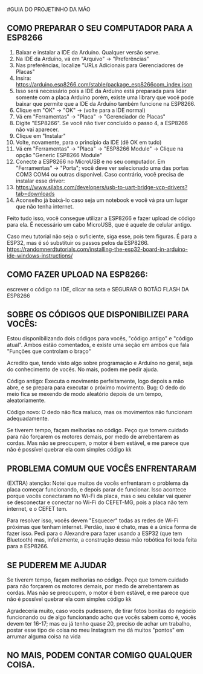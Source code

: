 #GUIA DO PROJETINHO DA MÃO

## COMO PREPARAR O SEU COMPUTADOR PARA A ESP8266

1) Baixar e instalar a IDE da Arduíno. Qualquer versão serve.
2) Na IDE da Arduíno, vá em "Arquivo" -> "Preferências"
3) Nas preferências, localize "URLs Adicionais para Gerenciadores de Placas"
4) Insira: https://arduino.esp8266.com/stable/package_esp8266com_index.json
5) Isso será necessário pois a IDE da Arduíno está preparada para lidar somente com a placa Arduíno 
porém, existe uma library que você pode baixar que permite que a IDE da Arduíno também funcione na 
ESP8266.
6) Clique em "OK" -> "OK" -> (volte para a IDE normal)
7) Vá em "Ferramentas" -> "Placa" -> "Gerenciador de Placas"
8) Digite "ESP8266". Se você não tiver concluído o passo 4, a ESP8266 não vai aparecer.
9) Clique em "Instalar"
10) Volte, novamente, para o princípio da IDE (dê OK em tudo)
11) Vá em "Ferramentas" -> "Placa" -> "ESP8266 Module" -> Clique na opção "Generic ESP8266 Module"
12) Conecte a ESP8266 no MicroUSB e no seu computador. Em "Ferramentas" -> "Porta"; você deve ver
selecionado uma das portas COM3 COM4 ou outras disponível. Caso contrário, você precisa de instalar
esse driver:
13) https://www.silabs.com/developers/usb-to-uart-bridge-vcp-drivers?tab=downloads
14) Aconselho já baixá-lo caso seja um notebook e você vá pra um lugar que não tenha internet.

Feito tudo isso, você consegue utilizar a ESP8266 e fazer upload de código para ela. É necessário
um cabo MicroUSB, que é aquele de celular antigo.

Caso meu tutorial não seja o suficiente, siga esse, pois tem figuras. É para a ESP32, mas é só
substituir os passos pelos da ESP8266. 
https://randomnerdtutorials.com/installing-the-esp32-board-in-arduino-ide-windows-instructions/

## COMO FAZER UPLOAD NA ESP8266: 
escrever o código na IDE, clicar na seta e SEGURAR O BOTÃO FLASH DA ESP8266

## SOBRE OS CÓDIGOS QUE DISPONIBILIZEI PARA VOCÊS:

Estou disponibilizando dois códigos para vocês, "código antigo" e "código atual".
Ambos estão comentados, e existe uma seção em ambos que fala "Funções que controlam o braço"

Acredito que, tendo visto algo sobre programação e Arduíno no geral, seja do conhecimento de vocês.
No mais, podem me pedir ajuda. 

Código antigo: Executa o movimento perfeitamente, logo depois a mão abre, e se prepara para executar
o próximo movimento. Bug: O dedo do meio fica se mexendo de modo aleatório depois de um tempo, aleatoriamente.

Código novo: O dedo não fica maluco, mas os movimentos não funcionam adequadamente.

Se tiverem tempo, façam melhorias no código. Peço que tomem cuidado para não forçarem os motores demais, por 
medo de arrebentarem as cordas. Mas não se preocupem, o motor é bem estável, e me parece que não é possível
quebrar ela com simples código kk

## PROBLEMA COMUM QUE VOCÊS ENFRENTARAM

(EXTRA) atenção: Notei que muitos de vocês enfrentaram o problema da placa começar funcionando, e depois parar
de funcionar. Isso acontece porque vocês conectaram no Wi-Fi da placa, mas o seu celular vai querer se desconectar
e conectar no Wi-Fi do CEFET-MG, pois a placa não tem internet, e o CEFET tem.
 
Para resolver isso, vocês devem "Esquecer" todas as redes de Wi-Fi próximas que tenham internet. Perdão, isso é chato,
mas é a única forma de fazer isso. Pedi para o Alexandre para fazer usando a ESP32 (que tem Bluetooth) mas,
infelizmente, a construção dessa mão robótica foi toda feita para a ESP8266.

## SE PUDEREM ME AJUDAR

Se tiverem tempo, façam melhorias no código. Peço que tomem cuidado para não forçarem os motores demais, por 
medo de arrebentarem as cordas. Mas não se preocupem, o motor é bem estável, e me parece que não é possível
quebrar ela com simples código kk

Agradeceria muito, caso vocês pudessem, de tirar fotos bonitas do negócio funcionando ou de algo funcionando
acho que vocês sabem como é, vocês devem ter 16-17; mas eu já tenho quase 20, preciso de achar um trabalho, postar
esse tipo de coisa no meu Instagram me dá muitos "pontos" em arrumar alguma coisa na vida 

## NO MAIS, PODEM CONTAR COMIGO QUALQUER COISA.
